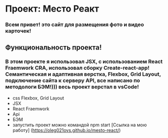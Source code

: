 # Проект: Место Реакт

### Всем привет! это сайт для размещения фото и видео карточек! 
## Функциональность проекта!
### В этом проекте я использовал JSX, с использованием React Fraemwork CRA, иcпользовал сборку Create-react-app! Cемантическая и адаптивная верстка, Flexbox, Grid Layout, подключение сайта к серверу API, все написано по методологи БЭМ!))) весь проект верстал в vsCode!

+ css Flexbox, Grid Layout 
+ JSX
+ React Fraemwork
+ Api
+ БЭМ
+ запустить проект можно командой npm start
[Ссылка на мою работу] (https://oleg021ovs.github.io/mesto-react/)